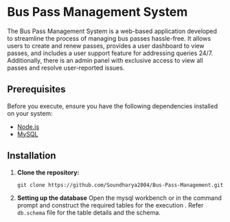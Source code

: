 # Bus Pass Management System

The Bus Pass Management System is a web-based application developed to streamline the process of managing bus passes hassle-free. It allows users to create and renew passes, provides a user dashboard to view passes, and includes a user support feature for addressing queries 24/7. Additionally, there is an admin panel with exclusive access to view all passes and resolve user-reported issues.

## Prerequisites

Before you execute, ensure you have the following dependencies installed on your system:

- [Node.js](https://nodejs.org/)
- [MySQL](https://www.mysql.com/)

## Installation

1. **Clone the repository:**

   ```
   git clone https://github.com/Soundharya2004/Bus-Pass-Management.git

   ```
2. **Setting up the database**
   Open the mysql workbench or in the command prompt and construct the required tables for the execution . Refer `db.schema` file for the table details and the schema.
